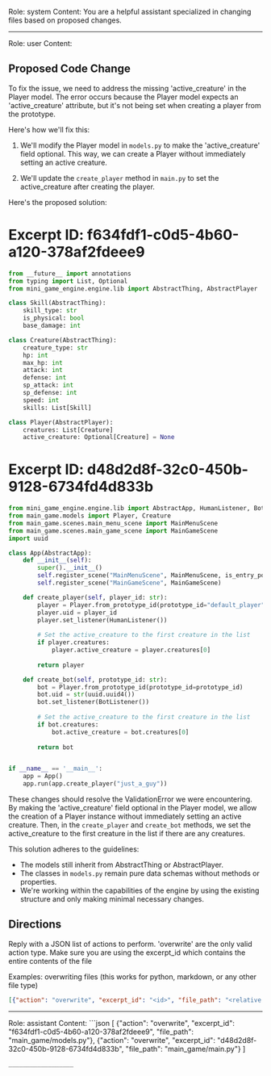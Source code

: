 Role: system
Content: You are a helpful assistant specialized in changing files based on proposed changes.
__________________
Role: user
Content: 
## Proposed Code Change
To fix the issue, we need to address the missing 'active_creature' in the Player model. The error occurs because the Player model expects an 'active_creature' attribute, but it's not being set when creating a player from the prototype.

Here's how we'll fix this:

1. We'll modify the Player model in `models.py` to make the 'active_creature' field optional. This way, we can create a Player without immediately setting an active creature.

2. We'll update the `create_player` method in `main.py` to set the active_creature after creating the player.

Here's the proposed solution:

# Excerpt ID: f634fdf1-c0d5-4b60-a120-378af2fdeee9
```python main_game/models.py
from __future__ import annotations
from typing import List, Optional
from mini_game_engine.engine.lib import AbstractThing, AbstractPlayer

class Skill(AbstractThing):
    skill_type: str
    is_physical: bool
    base_damage: int

class Creature(AbstractThing):
    creature_type: str
    hp: int
    max_hp: int
    attack: int
    defense: int
    sp_attack: int
    sp_defense: int
    speed: int
    skills: List[Skill]

class Player(AbstractPlayer):
    creatures: List[Creature]
    active_creature: Optional[Creature] = None
```

# Excerpt ID: d48d2d8f-32c0-450b-9128-6734fd4d833b
```python main_game/main.py
from mini_game_engine.engine.lib import AbstractApp, HumanListener, BotListener
from main_game.models import Player, Creature
from main_game.scenes.main_menu_scene import MainMenuScene
from main_game.scenes.main_game_scene import MainGameScene
import uuid

class App(AbstractApp):
    def __init__(self):
        super().__init__()
        self.register_scene("MainMenuScene", MainMenuScene, is_entry_point=True)
        self.register_scene("MainGameScene", MainGameScene)

    def create_player(self, player_id: str):
        player = Player.from_prototype_id(prototype_id="default_player")
        player.uid = player_id
        player.set_listener(HumanListener())
        
        # Set the active_creature to the first creature in the list
        if player.creatures:
            player.active_creature = player.creatures[0]
        
        return player

    def create_bot(self, prototype_id: str):
        bot = Player.from_prototype_id(prototype_id=prototype_id)
        bot.uid = str(uuid.uuid4())
        bot.set_listener(BotListener())
        
        # Set the active_creature to the first creature in the list
        if bot.creatures:
            bot.active_creature = bot.creatures[0]
        
        return bot


if __name__ == '__main__':
    app = App()
    app.run(app.create_player("just_a_guy"))
```

These changes should resolve the ValidationError we were encountering. By making the 'active_creature' field optional in the Player model, we allow the creation of a Player instance without immediately setting an active creature. Then, in the `create_player` and `create_bot` methods, we set the active_creature to the first creature in the list if there are any creatures.

This solution adheres to the guidelines:
- The models still inherit from AbstractThing or AbstractPlayer.
- The classes in `models.py` remain pure data schemas without methods or properties.
- We're working within the capabilities of the engine by using the existing structure and only making minimal necessary changes.

## Directions
Reply with a JSON list of actions to perform. 'overwrite' are the only valid action type. 
Make sure you are using the excerpt_id which contains the entire contents of the file

Examples:
overwriting files (this works for python, markdown, or any other file type)
```json output_example1
[{"action": "overwrite", "excerpt_id": "<id>", "file_path": "<relative file path>"}]
```

__________________
Role: assistant
Content: ```json
[
    {"action": "overwrite", "excerpt_id": "f634fdf1-c0d5-4b60-a120-378af2fdeee9", "file_path": "main_game/models.py"},
    {"action": "overwrite", "excerpt_id": "d48d2d8f-32c0-450b-9128-6734fd4d833b", "file_path": "main_game/main.py"}
]
```
__________________
